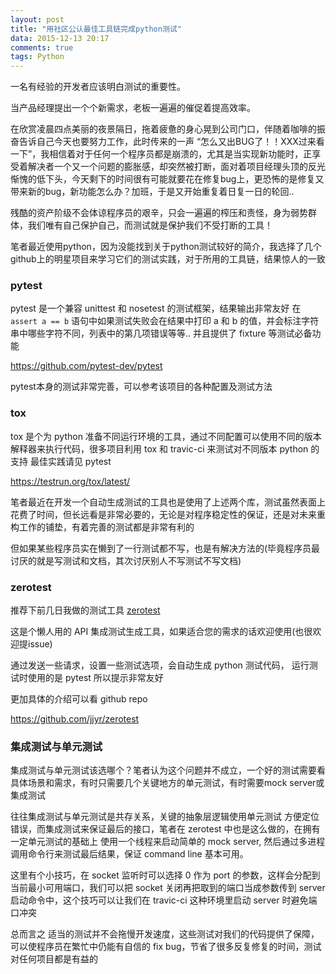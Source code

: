 ```yaml
---
layout: post
title: "用社区公认最佳工具链完成python测试"
data: 2015-12-13 20:17
comments: true
tags: Python
---
```


一名有经验的开发者应该明白测试的重要性。

当产品经理提出一个个新需求，老板一遍遍的催促着提高效率。

在欣赏凌晨四点美丽的夜景隔日，拖着疲惫的身心晃到公司门口，伴随着咖啡的振奋告诉自己今天也要努力工作，此时传来的一声 “怎么又出BUG了！！XXX过来看一下”，我相信着对于任何一个程序员都是崩溃的，尤其是当实现新功能时，正享受着解决者一个又一个问题的膨胀感，却突然被打断，面对着项目经理头顶的反光惭愧的低下头，今天剩下的时间很有可能就要花在修复bug上，更恐怖的是修复又带来新的bug，新功能怎么办？加班，于是又开始重复着日复一日的轮回..

残酷的资产阶级不会体谅程序员的艰辛，只会一遍遍的榨压和责怪，身为弱势群体，我们唯有自己保护自己，而测试就是保护我们不受打断的工具！

笔者最近使用python，因为没能找到关于python测试较好的简介，我选择了几个github上的明星项目来学习它们的测试实践，对于所用的工具链，结果惊人的一致

### pytest

pytest 是一个兼容 unittest 和 nosetest 的测试框架，结果输出非常友好 在 `assert a == b` 语句中如果测试失败会在结果中打印 a 和 b 的值，并会标注字符串中哪些字符不同，列表中的第几项错误等等..
并且提供了 fixture 等测试必备功能

https://github.com/pytest-dev/pytest

pytest本身的测试非常完善，可以参考该项目的各种配置及测试方法

### tox

tox 是个为 python 准备不同运行环境的工具，通过不同配置可以使用不同的版本解释器来执行代码，很多项目利用 tox 和 travic-ci 来测试对不同版本 python 的支持
最佳实践请见 pytest

https://testrun.org/tox/latest/


笔者最近在开发一个自动生成测试的工具也是使用了上述两个库，测试虽然表面上花费了时间，但长远看是非常必要的，无论是对程序稳定性的保证，还是对未来重构工作的铺垫，有着完善的测试都是非常有利的

但如果某些程序员实在懒到了一行测试都不写，也是有解决方法的(毕竟程序员最讨厌的就是写测试和文档，其次讨厌别人不写测试不写文档)

### zerotest

推荐下前几日我做的测试工具 [zerotest](https://github.com/jjyr/zerotest)

这是个懒人用的 API 集成测试生成工具，如果适合您的需求的话欢迎使用(也很欢迎提issue)

通过发送一些请求，设置一些测试选项，会自动生成 python 测试代码，
运行测试时使用的是 pytest 所以提示非常友好

更加具体的介绍可以看 github repo

https://github.com/jjyr/zerotest


### 集成测试与单元测试

集成测试与单元测试该选哪个？笔者认为这个问题并不成立，一个好的测试需要看具体场景和需求，有时只需要几个关键地方的单元测试，有时需要mock server或集成测试

往往集成测试与单元测试是共存关系，关键的抽象层逻辑使用单元测试 方便定位错误，而集成测试来保证最后的接口，笔者在 zerotest 中也是这么做的，在拥有一定单元测试的基础上 使用一个线程来启动简单的 mock server, 然后通过多进程调用命令行来测试最后结果，保证 command line 基本可用。

这里有个小技巧，在 socket 监听时可以选择 0 作为 port 的参数，这样会分配到当前最小可用端口，我们可以把 socket 关闭再把取到的端口当成参数传到 server 启动命令中，这个技巧可以让我们在 travic-ci 这种环境里启动 server 时避免端口冲突


总而言之 适当的测试并不会拖慢开发速度，这些测试对我们的代码提供了保障，可以使程序员在繁忙中仍能有自信的 fix bug，节省了很多反复修复的时间，测试对任何项目都是有益的

